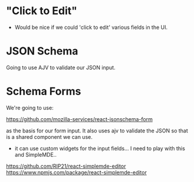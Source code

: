 # "Click to Edit"

- Would be nice if we could 'click to edit' various fields in the UI.

# JSON Schema

Going to use AJV to validate our JSON input.

# Schema Forms

We're going to use:

https://github.com/mozilla-services/react-jsonschema-form

as the basis for our form input.  It also uses ajv to validate the JSON so that
is a shared component we can use.


- it can use custom widgets for the input fields... I need to play with this and
  SimpleMDE..

https://github.com/RIP21/react-simplemde-editor
https://www.npmjs.com/package/react-simplemde-editor
